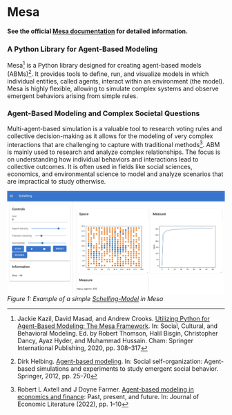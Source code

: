 # Mesa

**See the official [Mesa documentation](https://mesa.readthedocs.io/en/stable/) for detailed information.**

### A Python Library for Agent-Based Modeling

Mesa[^1] is a Python library designed for creating agent-based models (ABMs)[^2]. 
It provides tools to define, run, and visualize models in which individual entities, called agents, interact within an environment (the model). 
Mesa is highly flexible, allowing to simulate complex systems and observe emergent behaviors arising from simple rules.

### Agent-Based Modeling and Complex Societal Questions

Multi-agent-based simulation is a valuable tool to research voting rules and collective decision-making
as it allows for the modeling of very complex interactions that are challenging to capture with traditional methods[^3].
ABM is mainly used to research and analyze complex relationships. 
The focus is on understanding how individual behaviors and interactions lead to collective outcomes. 
It is often used in fields like social sciences, economics, 
and environmental science to model and analyze scenarios that are impractical to study otherwise.


![mesa_schelling_example.png](images%2Fmesa_schelling_example.png)
*Figure 1: Example of a simple [Schelling-Model](https://en.wikipedia.org/wiki/Schelling%27s_model_of_segregation) in Mesa*


[^1]: Jackie Kazil, David Masad, and Andrew Crooks. [Utilizing Python for Agent-Based Modeling: The Mesa Framework](https://link.springer.com/chapter/10.1007/978-3-030-61255-9_30). In: Social, Cultural, and Behavioral Modeling. Ed. by Robert Thomson, Halil Bisgin, Christopher Dancy, Ayaz Hyder, and Muhammad Hussain. Cham: Springer International Publishing, 2020, pp. 308–317
[^2]: Dirk Helbing. [Agent-based modeling](https://link.springer.com/chapter/10.1007/978-3-642-24004-1_2). In: Social self-organization: Agent-based simulations and experiments to study emergent social behavior. Springer, 2012, pp. 25–70
[^3]: Robert L Axtell and J Doyne Farmer. [Agent-based modeling in economics and finance](https://oms-inet.files.svdcdn.com/production/files/JEL-v2.0.pdf): Past, present, and future. In: Journal of Economic Literature (2022), pp. 1–10